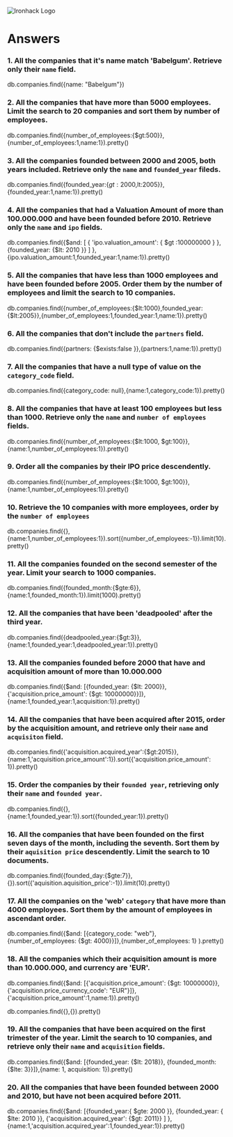 ![Ironhack Logo](https://i.imgur.com/1QgrNNw.png)

# Answers

### 1. All the companies that it's name match 'Babelgum'. Retrieve only their `name` field.
db.companies.find({name: "Babelgum"})
<!-- Your Code Goes Here -->

### 2. All the companies that have more than 5000 employees. Limit the search to 20 companies and sort them by **number of employees**.
db.companies.find({number_of_employees:{$gt:500}},{number_of_employees:1,name:1}).pretty()
<!-- Your Code Goes Here -->

### 3. All the companies founded between 2000 and 2005, both years included. Retrieve only the `name` and `founded_year` fileds.
db.companies.find({founded_year:{$gt:2000,$lt:2005}},{founded_year:1,name:1}).pretty()

<!-- Your Code Goes Here -->

### 4. All the companies that had a Valuation Amount of more than 100.000.000 and have been founded before 2010. Retrieve only the `name` and `ipo` fields.
db.companies.find({$and: [ { 'ipo.valuation_amount': { $gt :100000000 } }, {founded_year: {$lt: 2010 }} ] },{ipo.valuation_amount:1,founded_year:1,name:1}).pretty()
<!-- Your Code Goes Here -->

### 5. All the companies that have less than 1000 employees and have been founded before 2005. Order them by the number of employees and limit the search to 10 companies.
db.companies.find({number_of_employees:{$lt:1000},founded_year:{$lt:2005}},{number_of_employees:1,founded_year:1,name:1}).pretty()

<!-- Your Code Goes Here -->

### 6. All the companies that don't include the `partners` field.
db.companies.find({partners: {$exists:false }},{partners:1,name:1}).pretty()
<!-- Your Code Goes Here -->

### 7. All the companies that have a null type of value on the `category_code` field.
db.companies.find({category_code: null},{name:1,category_code:1}).pretty()
<!-- Your Code Goes Here -->

### 8. All the companies that have at least 100 employees but less than 1000. Retrieve only the `name` and `number of employees` fields.
db.companies.find({number_of_employees:{$lt:1000, $gt:100}},{name:1,number_of_employees:1}).pretty()
<!-- Your Code Goes Here -->

### 9. Order all the companies by their IPO price descendently.
db.companies.find({number_of_employees:{$lt:1000, $gt:100}},{name:1,number_of_employees:1}).pretty()
<!-- Your Code Goes Here -->

### 10. Retrieve the 10 companies with more employees, order by the `number of employees`
db.companies.find({},{name:1,number_of_employees:1}).sort({number_of_employees:-1}).limit(10).pretty()
<!-- Your Code Goes Here -->

### 11. All the companies founded on the second semester of the year. Limit your search to 1000 companies.
db.companies.find({founded_month:{$gte:6}},{name:1,founded_month:1}).limit(1000).pretty()
<!-- Your Code Goes Here -->

### 12. All the companies that have been 'deadpooled' after the third year.
db.companies.find({deadpooled_year:{$gt:3}},{name:1,founded_year:1,deadpooled_year:1}).pretty()
<!-- Your Code Goes Here -->

### 13. All the companies founded before 2000 that have and acquisition amount of more than 10.000.000
db.companies.find({$and: [{founded_year: {$lt: 2000}}, {'acquisition.price_amount': {$gt: 10000000}}]},{name:1,founded_year:1,acquisition:1}).pretty()
<!-- Your Code Goes Here -->

### 14. All the companies that have been acquired after 2015, order by the acquisition amount, and retrieve only their `name` and `acquisiton` field.
db.companies.find({'acquisition.acquired_year':{$gt:2015}},{name:1,'acquisition.price_amount':1}).sort({'acquisition.price_amount': 1}).pretty()
<!-- Your Code Goes Here -->

### 15. Order the companies by their `founded year`, retrieving only their `name` and `founded year`.
db.companies.find({},{name:1,founded_year:1}).sort({founded_year:1}).pretty()
<!-- Your Code Goes Here -->

### 16. All the companies that have been founded on the first seven days of the month, including the seventh. Sort them by their `aquisition price` descendently. Limit the search to 10 documents.
db.companies.find({founded_day:{$gte:7}},{}).sort({'aquisition.aquisition_price':-1}).limit(10).pretty()
<!-- Your Code Goes Here -->

### 17. All the companies on the 'web' `category` that have more than 4000 employees. Sort them by the amount of employees in ascendant order.
db.companies.find({$and: [{category_code: "web"}, {number_of_employees: {$gt: 4000}}]},{number_of_employees: 1}
).pretty()
<!-- Your Code Goes Here -->

### 18. All the companies which their acquisition amount is more than 10.000.000, and currency are 'EUR'.
db.companies.find({$and: [{'acquisition.price_amount': {$gt: 10000000}}, {'acquisition.price_currency_code': "EUR"}]},{'acquisition.price_amount':1,name:1}).pretty()
<!-- Your Code Goes Here -->
db.companies.find({},{}).pretty()
### 19. All the companies that have been acquired on the first trimester of the year. Limit the search to 10 companies, and retrieve only their `name` and `acquisition` fields.
db.companies.find({$and: [{founded_year: {$lt: 2018}}, {founded_month: {$lte: 3}}]},{name: 1, acquisition: 1}).pretty()
<!-- Your Code Goes Here -->

### 20. All the companies that have been founded between 2000 and 2010, but have not been acquired before 2011.
db.companies.find({$and: [{founded_year:{ $gte: 2000 }}, {founded_year: { $lte: 2010 }}, {'acquisition.acquired_year': {$gt: 2011}} ] },{name:1,'acquisition.acquired_year':1,founded_year:1}).pretty()
<!-- Your Code Goes Here -->
